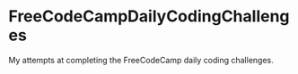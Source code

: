 # FreeCodeCampDailyCodingChallenges
My attempts at completing the FreeCodeCamp daily coding challenges.
